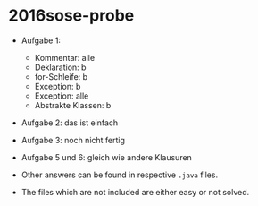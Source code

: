 # 2016sose-probe

- Aufgabe 1: 
    - Kommentar: alle
    - Deklaration: b
    - for-Schleife: b
    - Exception: b
    - Exception: alle
    - Abstrakte Klassen: b
- Aufgabe 2: das ist einfach
- Aufgabe 3: noch nicht fertig
- Aufgabe 5 und 6: gleich wie andere Klausuren

- Other answers can be found in respective `.java` files.
- The files which are not included are either easy or not solved.